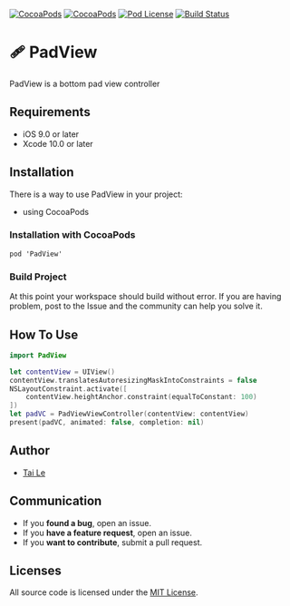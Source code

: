 [![CocoaPods](https://img.shields.io/cocoapods/p/PadView.svg)](https://cocoapods.org/pods/PadView)
[![CocoaPods](https://img.shields.io/cocoapods/v/PadView.svg)](http://cocoapods.org/pods/PadView)
[![Pod License](https://cocoapod-badges.herokuapp.com/l/PadView/badge.png)](https://www.apache.org/licenses/LICENSE-2.0.html)
[![Build Status](https://travis-ci.org/levantAJ/PadView.svg?branch=master)](https://travis-ci.org/levantAJ/PadView)

# 🩹 PadView
PadView is a bottom pad view controller

## Requirements

- iOS 9.0 or later
- Xcode 10.0 or later

## Installation
There is a way to use PadView in your project:

- using CocoaPods

### Installation with CocoaPods

```
pod 'PadView'
```
### Build Project

At this point your workspace should build without error. If you are having problem, post to the Issue and the
community can help you solve it.

## How To Use

```swift
import PadView

let contentView = UIView()
contentView.translatesAutoresizingMaskIntoConstraints = false
NSLayoutConstraint.activate([
    contentView.heightAnchor.constraint(equalToConstant: 100)
])
let padVC = PadViewViewController(contentView: contentView)
present(padVC, animated: false, completion: nil)
```

## Author
- [Tai Le](https://github.com/levantAJ)

## Communication
- If you **found a bug**, open an issue.
- If you **have a feature request**, open an issue.
- If you **want to contribute**, submit a pull request.

## Licenses

All source code is licensed under the [MIT License](https://raw.githubusercontent.com/levantAJ/PadView/master/LICENSE).
